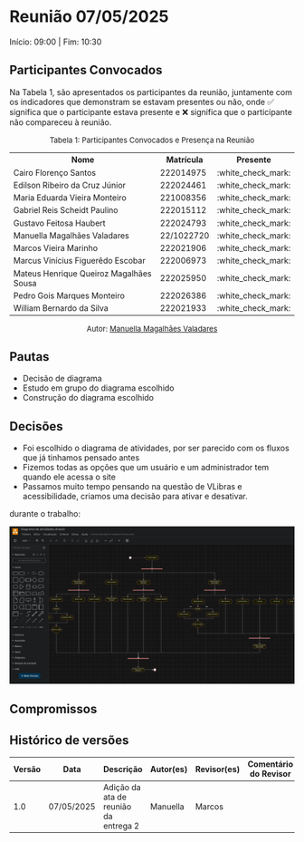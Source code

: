 # Reunião 07/05/2025

Início: 09:00 | Fim: 10:30

## Participantes Convocados

Na Tabela 1, são apresentados os participantes da reunião, juntamente com os indicadores que demonstram se estavam presentes ou não, onde :white_check_mark: significa que o participante estava presente e :x: significa que o participante não compareceu à reunião.

<center>

<font size="2">Tabela 1: Participantes Convocados e Presença na Reunião</font>

<table align="center">
  <tr>
    <th>Nome</th><th>Matrícula</th><th>Presente</th>
  </tr>
  <tr><td>Cairo Florenço Santos</td><td>222014975</td><td>:white_check_mark:</td></tr>
  <tr><td>Edilson Ribeiro da Cruz Júnior</td><td>222024461</td><td>:white_check_mark:</td></tr>
  <tr><td>Maria Eduarda Vieira Monteiro</td><td>221008356</td><td>:white_check_mark:</td></tr>
  <tr><td>Gabriel Reis Scheidt Paulino</td><td>222015112</td><td>:white_check_mark:</td></tr>
  <tr><td>Gustavo Feitosa Haubert</td><td>222024793</td><td>:white_check_mark:</td></tr>
  <tr><td>Manuella Magalhães Valadares</td><td>22/1022720</td><td>:white_check_mark:</td></tr>
  <tr><td>Marcos Vieira Marinho</td><td>222021906</td><td>:white_check_mark:</td></tr>
  <tr><td>Marcus Vinícius Figuerêdo Escobar</td><td>222006973</td><td>:white_check_mark:</td></tr>
  <tr><td>Mateus Henrique Queiroz Magalhães Sousa</td><td>222025950</td><td>:white_check_mark:</td></tr>
  <tr><td>Pedro Gois Marques Monteiro</td><td>222026386</td><td>:white_check_mark:</td></tr>
  <tr><td>William Bernardo da Silva</td><td>222021933</td><td>:white_check_mark:</td></tr>
</table>

<font size="2">Autor: [Manuella Magalhães Valadares](https://github.com/manuvaladares)</font>

</center>

## Pautas

- Decisão de diagrama
- Estudo em grupo do diagrama escolhido
- Construção do diagrama escolhido


## Decisões

- Foi escolhido o diagrama de atividades, por ser parecido com os fluxos que já tinhamos pensado antes
- Fizemos todas as opções que um usuário e um administrador tem quando ele acessa o site
- Passamos muito tempo pensando na questão de VLibras e acessibilidade, criamos uma decisão para ativar e desativar.

durante o trabalho:

![Tela de trabalho](../assets/reuniao6.png)

## Compromissos



## Histórico de versões

| Versão | Data       | Descrição                             | Autor(es)       | Revisor(es)    | Comentário do Revisor |
| ------ | ---------- | ------------------------------------- | --------------- | -------------- | --------------------- |
| 1.0    | 07/05/2025 | Adição da ata de reunião da entrega 2 | Manuella  | Marcos |                       |
